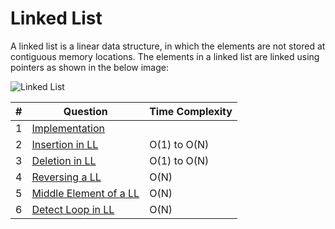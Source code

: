 # Linked List
A linked list is a linear data structure, in which the elements are not stored at contiguous memory locations. The elements in a linked list are linked using pointers as shown in the below image:

![Linked List](https://media.geeksforgeeks.org/wp-content/cdn-uploads/gq/2013/03/Linkedlist.png)

|#|Question|Time Complexity|
|-|-|-|
|1|[Implementation](./Implementation/)||
|2|[Insertion in LL](./Insertion%20in%20LL/)|O(1) to O(N)|
|3|[Deletion in LL](./Deletion%20in%20LL/)|O(1) to O(N)|
|4|[Reversing a LL](./Reversing%20a%20LL/)|O(N)|
|5|[Middle Element of a LL](./Middle%20of%20LL/)|O(N)|
|6|[Detect Loop in LL](./Detect%20Loop%20in%20LL/)|O(N)|